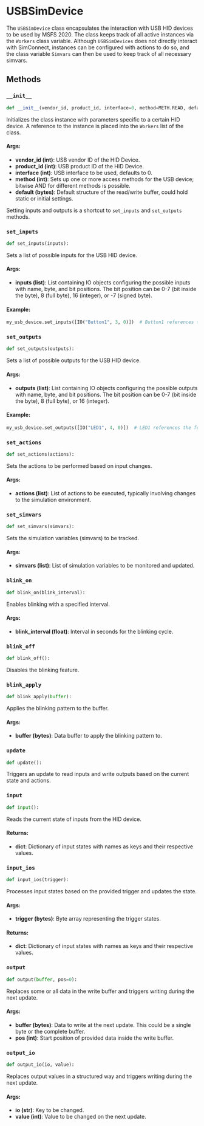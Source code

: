 
# **USBSimDevice**

The `USBSimDevice` class encapsulates the interaction with USB HID devices to be used by MSFS 2020. The class keeps track of all active instances via the `Workers` class variable. Although `USBSimDevices` does not directly interact with SimConnect, instances can be configured with actions to do so, and the class variable `Simvars` can then be used to keep track of all necessary simvars.

## Methods

### `__init__`

```python
def __init__(vendor_id, product_id, interface=0, method=METH.READ, default=(b'\x00' * 64)):
```

Initializes the class instance with parameters specific to a certain HID device. A reference to the instance is placed into the `Workers` list of the class.

#### Args:
- **vendor_id (int)**: USB vendor ID of the HID Device.
- **product_id (int)**: USB product ID of the HID Device.
- **interface (int)**: USB interface to be used, defaults to 0.
- **method (int)**: Sets up one or more access methods for the USB device; bitwise AND for different methods is possible.
- **default (bytes)**: Default structure of the read/write buffer, could hold static or initial settings.

Setting inputs and outputs is a shortcut to `set_inputs` and `set_outputs` methods.

### `set_inputs`

```python
def set_inputs(inputs):
```

Sets a list of possible inputs for the USB HID device.

#### Args:
- **inputs (list)**: List containing IO objects configuring the possible inputs with name, byte, and bit positions. The bit position can be 0-7 (bit inside the byte), 8 (full byte), 16 (integer), or -7 (signed byte).

#### Example:
```python
my_usb_device.set_inputs([IO("Button1", 3, 0)])  # Button1 references the first byte and 0th bit.
```

### `set_outputs`

```python
def set_outputs(outputs):
```

Sets a list of possible outputs for the USB HID device.

#### Args:
- **outputs (list)**: List containing IO objects configuring the possible outputs with name, byte, and bit positions. The bit position can be 0-7 (bit inside the byte), 8 (full byte), or 16 (integer).

#### Example:
```python
my_usb_device.set_outputs([IO("LED1", 4, 0)])  # LED1 references the fourth byte and 0th bit.
```

### `set_actions`

```python
def set_actions(actions):
```

Sets the actions to be performed based on input changes.

#### Args:
- **actions (list)**: List of actions to be executed, typically involving changes to the simulation environment.

### `set_simvars`

```python
def set_simvars(simvars):
```

Sets the simulation variables (simvars) to be tracked.

#### Args:
- **simvars (list)**: List of simulation variables to be monitored and updated.

### `blink_on`

```python
def blink_on(blink_interval):
```

Enables blinking with a specified interval.

#### Args:
- **blink_interval (float)**: Interval in seconds for the blinking cycle.

### `blink_off`

```python
def blink_off():
```

Disables the blinking feature.

### `blink_apply`

```python
def blink_apply(buffer):
```

Applies the blinking pattern to the buffer.

#### Args:
- **buffer (bytes)**: Data buffer to apply the blinking pattern to.

### `update`

```python
def update():
```

Triggers an update to read inputs and write outputs based on the current state and actions.

### `input`

```python
def input():
```

Reads the current state of inputs from the HID device.

#### Returns:
- **dict**: Dictionary of input states with names as keys and their respective values.

### `input_ios`

```python
def input_ios(trigger):
```

Processes input states based on the provided trigger and updates the state.

#### Args:
- **trigger (bytes)**: Byte array representing the trigger states.

#### Returns:
- **dict**: Dictionary of input states with names as keys and their respective values.

### `output`

```python
def output(buffer, pos=0):
```

Replaces some or all data in the write buffer and triggers writing during the next update.

#### Args:
- **buffer (bytes)**: Data to write at the next update. This could be a single byte or the complete buffer.
- **pos (int)**: Start position of provided data inside the write buffer.

### `output_io`

```python
def output_io(io, value):
```

Replaces output values in a structured way and triggers writing during the next update.

#### Args:
- **io (str)**: Key to be changed.
- **value (int)**: Value to be changed on the next update.

